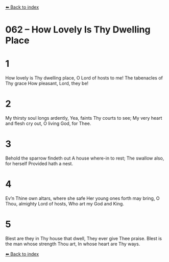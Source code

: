 [⬅️ Back to index](../README.md)

# 062 – How Lovely Is Thy Dwelling Place


# 1
How lovely is Thy dwelling place,
O Lord of hosts to me!
The tabenacles of Thy grace
How pleasant, Lord, they be!

# 2
My thirsty soul longs ardently,
Yea, faints Thy courts to see;
My very heart and flesh cry out,
O living God, for Thee.

# 3
Behold the sparrow findeth out
A house where-in to rest;
The swallow also, for herself
Provided hath a nest.

# 4
Ev’n Thine own altars, where she safe
Her young ones forth may bring,
O Thou, almighty Lord of hosts,
Who art my God and King.

# 5
Blest are they in Thy house that dwell,
They ever give Thee praise.
Blest is the man whose strength Thou art,
In whose heart are Thy ways.

[⬅️ Back to index](../README.md)
